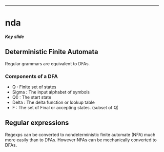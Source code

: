 ---
# nda

##### Key slide


## Deterministic Finite Automata


Regular grammars are equivalent to DFAs.

### Components of a DFA

- Q : Finite set of states
- Sigma : The input alphabet of symbols
- Q0 : The start state
- Delta : The delta function or lookup table
- F : The set of Final or accepting states. (subset of Q)



## Regular expressions

Regexps can be converted to nondeterministic finite automate (NFA) much more
easily than to DFAs. However NFAs can be mechanically converted to DFAs.


